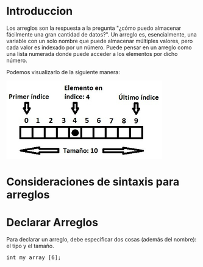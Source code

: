 # Introduccion

Los arreglos son la respuesta a la pregunta "¿cómo puedo almacenar fácilmente una gran cantidad de datos?".
Un arreglo es, esencialmente, una variable con un solo nombre que puede almacenar múltiples valores, pero cada valor es indexado por un número.
Puede pensar en un arreglo como una lista numerada donde puede acceder a los elementos por dicho número.

Podemos visualizarlo de la siguiente manera:

![vista](arrayscheme.jpg)

# Consideraciones de sintaxis para arreglos

# Declarar Arreglos

Para declarar un arreglo, debe especificar dos cosas (además del nombre): el tipo y el tamaño.

<pre>
int my_array [6];
</pre>
